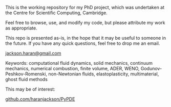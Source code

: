 This is the working repository for my PhD project, which was undertaken at the
Centre for Scientific Computing, Cambridge.

Feel free to browse, use, and modify my code, but please attribute my work as
appropriate.

This repo is presented as-is, in the hope that it may be useful to someone in
the future. If you have any quick questions, feel free to drop me an email.

jackson.haran@gmail.com

Keywords: computational fluid dynamics, solid mechanics, continuum mechanics,
numerical combustion, finite volume, ADER, WENO, Godunov-Peshkov-Romenski,
non-Newtonian fluids, elastoplasticity, multimaterial, ghost fluid methods

This may be of interest:

[github.com/haranjackson/PyPDE](https://github.com/haranjackson/PyPDE)
